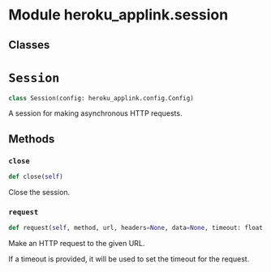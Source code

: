Module heroku_applink.session
=============================

Classes
-------

<!-- python-session.md -->
# `Session`

```python
class Session(config: heroku_applink.config.Config)
```
A session for making asynchronous HTTP requests.

## Methods

### `close`

```python
def close(self)
```
Close the session.

### `request`

```python
def request(self, method, url, headers=None, data=None, timeout: float | None = None) ‑> aiohttp.client_reqrep.ClientResponse
```
Make an HTTP request to the given URL.

If a timeout is provided, it will be used to set the timeout for the request.